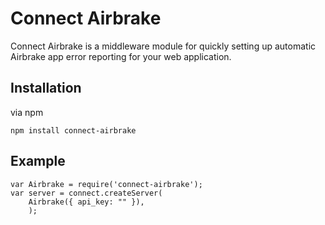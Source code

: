 
# Connect Airbrake

Connect Airbrake is a middleware module for quickly setting up automatic Airbrake app error reporting for your web application.

## Installation 

via npm

	npm install connect-airbrake

## Example

	var Airbrake = require('connect-airbrake');
	var server = connect.createServer(
		Airbrake({ api_key: "" }),
		);